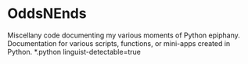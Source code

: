 # OddsNEnds
Miscellany code documenting my various moments of Python epiphany.
Documentation for various scripts, functions, or mini-apps created in Python.
*.python linguist-detectable=true

